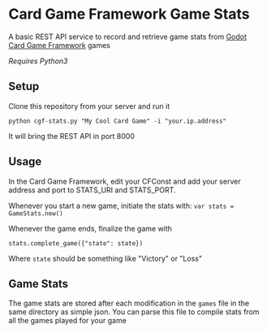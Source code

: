 # Card Game Framework Game Stats

A basic REST API service to record and retrieve game stats from [Godot Card Game Framework](https://github.com/db0/godot-card-game-framework) games

*Requires Python3*

## Setup

Clone this repository from your server and run it

```python cgf-stats.py "My Cool Card Game" -i "your.ip.address"```

It will bring the REST API in port 8000

## Usage

In the Card Game Framework, edit your CFConst and add your server address and port to STATS_URI and STATS_PORT.

Whenever you start a new game, initiate the stats with:
```var stats = GameStats.new()```

Whenever the game ends, finalize the game with

```stats.complete_game({"state": state})```

Where `state` should be something like "Victory" or "Loss"

## Game Stats

The game stats are stored after each modification in the `games` file in the same directory as simple json. You can parse this file to compile stats from all the games played for your game